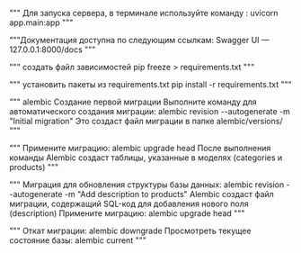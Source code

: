 """
Для запуска сервера, в терминале используйте команду : uvicorn app.main:app
"""

"""Документация доступна по следующим ссылкам:
Swagger UI — 127.0.0.1:8000/docs
"""

"""
создать файл зависимостей
pip freeze > requirements.txt
"""

"""
установить пакеты из requirements.txt
pip install -r requirements.txt
"""

"""
alembic
Создание первой миграции
Выполните команду для автоматического создания миграции:
alembic revision --autogenerate -m "Initial migration"
Это создаст файл миграции в папке alembic/versions/
"""

"""
Примените миграцию: alembic upgrade head
После выполнения команды Alembic создаст таблицы, указанные в моделях (categories и products)
"""

"""
Миграция для обновления структуры базы данных:
alembic revision --autogenerate -m "Add description to products"
Alembic создаст файл миграции, содержащий SQL-код для добавления нового поля (description)
Примените миграцию: alembic upgrade head
"""

"""
Откат миграции:
alembic downgrade
Просмотреть текущее состояние базы:
alembic current
"""
